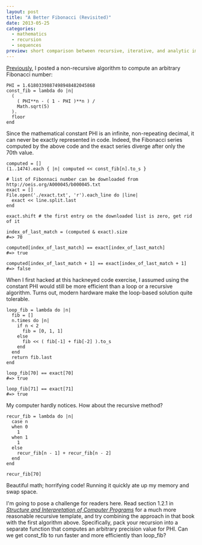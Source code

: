 ```yaml
---
layout: post
title: "A Better Fibonacci (Revisited)"
date: 2013-05-25
categories:
  - mathematics
  - recursion
  - sequences
preview: short comparison between recursive, iterative, and analytic implementations of the Fibonacci sequence
---
```


[Previously](https://coderwall.com/p/_vou1q), I posted a non-recursive algorithm to compute an arbitrary Fibonacci number:

    PHI = 1.6180339887498948482045868
    const_fib = lambda do |n|
      (
        ( PHI**n - ( 1 - PHI )**n ) /
        Math.sqrt(5)
      ).
      floor
    end

Since the mathematical constant PHI is an infinite, non-repeating decimal, it can never be exactly represented in code. Indeed, the Fibonacci series computed by the above code and the exact series diverge after only the 70th value.

    computed = []
    (1..1474).each { |n| computed << const_fib[n].to_s }
    
    # list of Fibonnaci number can be downloaded from http://oeis.org/A000045/b000045.txt
    exact = []
    File.open('./exact.txt', 'r').each_line do |line|
      exact << line.split.last
    end
    
    exact.shift # the first entry on the downloaded list is zero, get rid of it
    
    index_of_last_match = (computed & exact).size
    #=> 70
    
    computed[index_of_last_match] == exact[index_of_last_match]
    #=> true
    
    computed[index_of_last_match + 1] == exact[index_of_last_match + 1]
    #=> false

When I first hacked at this hackneyed code exercise, I assumed using the constant PHI would still be more efficient than a loop or a recursive algorithm. Turns out, modern hardware make the loop-based solution quite tolerable.

    loop_fib = lambda do |n|
      fib = []
      n.times do |n|
        if n < 2
          fib = [0, 1, 1]
        else
          fib << ( fib[-1] + fib[-2] ).to_s
        end
      end
      return fib.last
    end
    
    loop_fib[70] == exact[70]
    #=> true

    loop_fib[71] == exact[71]
    #=> true

My computer hardly notices. How about the recursive method?

    recur_fib = lambda do |n|
      case n
      when 0
        1
      when 1
        1
      else
        recur_fib[n - 1] + recur_fib[n - 2]
      end
    end
    
    recur_fib[70]

Beautiful math; horrifying code! Running it quickly ate up my memory and swap space.

I'm going to pose a challenge for readers here. Read section 1.2.1 in [*Structure and Interpretation of Computer Programs*](https://mitpress.mit.edu/sicp/full-text/book/book-Z-H-11.html#%_sec_1.2.1) for a much more reasonable recursive template, and try combining the approach in that book with the first algorithm above. Specifically, pack your recursion into a separate function that computes an arbitrary precision value for PHI. Can we get const_fib to run faster and more efficiently than loop_fib?

